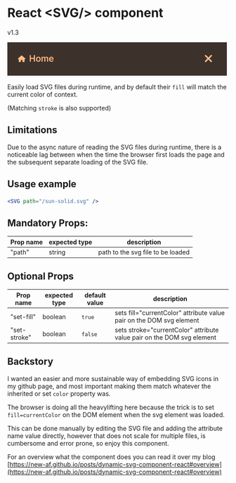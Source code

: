 # React <SVG\/> component

v1.3

![screenshot image of an <SVG/> component in action on by blog](./example.png)

Easily load SVG files during runtime, and by default their `fill` will match the current color of context.

(Matching `stroke` is also supported)

## Limitations

Due to the async nature of reading the SVG files during runtime, there is a noticeable lag between when the time the browser first loads the page and the subsequent separate loading of the SVG file.

## Usage example

```jsx
<SVG path="/sun-solid.svg" />
```

## Mandatory Props:

| **Prop name** | **expected type** | **description**                   |
| ------------- | ----------------- | --------------------------------- |
| "path"        | string            | path to the svg file to be loaded |

## Optional Props

| **Prop name** | **expected type** | **default value** | **description**                                                        |
| ------------- | ----------------- | ----------------- | ---------------------------------------------------------------------- |
| "set-fill"    | boolean           | `true`            | sets fill="currentColor" attribute value pair on the DOM svg element   |
| "set-stroke"  | boolean           | `false`           | sets stroke="currentColor" attribute value pair on the DOM svg element |

## Backstory

I wanted an easier and more sustainable way of embedding SVG icons in my github page, and most important making them match whatever the inherited or set `color` property was.

The browser is doing all the heavylifting here because the trick is to set `fill=currentColor` on the DOM element when the svg element was loaded.

This can be done manually by editing the SVG file and adding the attribute name value directly, however that does not scale for multiple files, is cumbersome and error prone, so enjoy this component.

For an overview what the component does you can read it over my blog [https://new-af.github.io/posts/dynamic-svg-component-react#overview](https://new-af.github.io/posts/dynamic-svg-component-react#overview)
